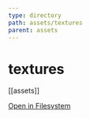 ```yaml
---
type: directory
path: assets/textures
parent: assets
---
```


# textures
[[assets]]


[Open in Filesystem](assets/textures)
